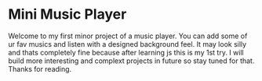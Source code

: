 # Mini Music Player 
Welcome to my first minor project of a music player.
You can add some of ur fav musics and listen with a designed background feel.
It may look silly and thats completely fine because after learning js this is my 1st try.
I will build more interesting and complext projects in future so stay tuned for that.
Thanks for reading.
